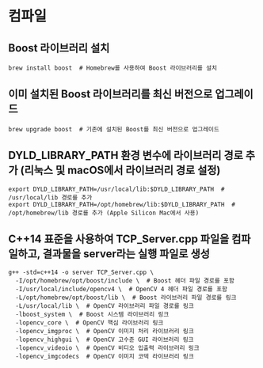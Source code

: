 # 컴파일
## Boost 라이브러리 설치
```shell
brew install boost  # Homebrew를 사용하여 Boost 라이브러리를 설치
```
## 이미 설치된 Boost 라이브러리를 최신 버전으로 업그레이드
```shell
brew upgrade boost  # 기존에 설치된 Boost를 최신 버전으로 업그레이드
```
## DYLD_LIBRARY_PATH 환경 변수에 라이브러리 경로 추가 (리눅스 및 macOS에서 라이브러리 경로 설정)
```shell
export DYLD_LIBRARY_PATH=/usr/local/lib:$DYLD_LIBRARY_PATH  # /usr/local/lib 경로를 추가
export DYLD_LIBRARY_PATH=/opt/homebrew/lib:$DYLD_LIBRARY_PATH  # /opt/homebrew/lib 경로를 추가 (Apple Silicon Mac에서 사용)
```
## C++14 표준을 사용하여 TCP_Server.cpp 파일을 컴파일하고, 결과물을 server라는 실행 파일로 생성
```shell
g++ -std=c++14 -o server TCP_Server.cpp \
  -I/opt/homebrew/opt/boost/include \  # Boost 헤더 파일 경로를 포함
  -I/usr/local/include/opencv4 \  # OpenCV 4 헤더 파일 경로를 포함
  -L/opt/homebrew/opt/boost/lib \  # Boost 라이브러리 파일 경로를 링크
  -L/usr/local/lib \  # OpenCV 라이브러리 파일 경로를 링크
  -lboost_system \  # Boost 시스템 라이브러리 링크
  -lopencv_core \  # OpenCV 핵심 라이브러리 링크
  -lopencv_imgproc \  # OpenCV 이미지 처리 라이브러리 링크
  -lopencv_highgui \  # OpenCV 고수준 GUI 라이브러리 링크
  -lopencv_videoio \  # OpenCV 비디오 입출력 라이브러리 링크
  -lopencv_imgcodecs  # OpenCV 이미지 코덱 라이브러리 링크
```
